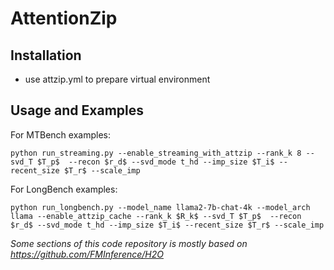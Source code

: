 # AttentionZip

## Installation

- use attzip.yml to prepare virtual environment

## Usage and Examples

For MTBench examples:

`python run_streaming.py --enable_streaming_with_attzip --rank_k 8 --svd_T $T_p$  --recon $r_d$ --svd_mode t_hd --imp_size $T_i$ --recent_size $T_r$ --scale_imp`

For LongBench examples:

`python run_longbench.py --model_name llama2-7b-chat-4k --model_arch llama --enable_attzip_cache --rank_k $R_k$ --svd_T $T_p$  --recon $r_d$ --svd_mode t_hd --imp_size $T_i$ --recent_size $T_r$ --scale_imp`

_Some sections of this code repository is mostly based on https://github.com/FMInference/H2O_